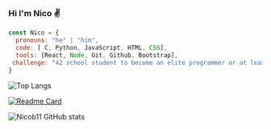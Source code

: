 ### Hi I'm Nico :v:

```js
const Nico = {
  pronouns: "he" | "him",
  code: [ C, Python, JavaScript, HTML, CSS],
  tools: [React, Node, Git, Github, Bootstrap],
 challenge: "42 school student to become an elite programmer or at least programmer 😂😂😂"
}

```
![Top Langs](https://github-readme-stats.vercel.app/api/top-langs/?username=NIcob11&layout=compact)

[![Readme Card](https://github-readme-stats.vercel.app/api/pin/?username=Nicob11&repo=Bike4U)](https://github.com/Nicob11/Bike4U)

![Nicob11 GitHub stats](https://github-readme-stats.vercel.app/api?username=Nicob11&show_icons=true&theme=dark)



<!--
**Nicob11/Nicob11** is a ✨ _special_ ✨ repository because its `README.md` (this file) appears on your GitHub profile.

Here are some ideas to get you started:

- 🔭 I’m currently working on ...
- 🌱 I’m currently learning ...
- 👯 I’m looking to collaborate on ...
- 🤔 I’m looking for help with ...
- 💬 Ask me about ...
- 📫 How to reach me: ...
- 😄 Pronouns: ...
- ⚡ Fun fact: ...
-->
